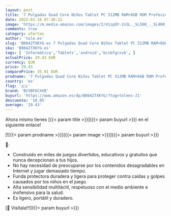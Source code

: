 ```yaml
---
layout: post
title: '7 Pulgadas Quad Core Niños Tablet PC 512MB RAM+8GB ROM Profesional Aprendizaje de Educación Tablet PC para Android 4.4  naranja  BCVBFGCXVB'
date: 2022-01-16 07:36:22
image: 'https://m.media-amazon.com/images/I/41zpOY-2sSL._SL500_._SL400_.jpg'
comments: true
category: ofertas
author: 'tole.es'
slug: 'B0842TXKYG-es 7 Pulgadas Quad Core Niños Tablet PC 512MB RAM+8GB ROM...'
sku: 'B0842TXKYG-es'
tags: [ 'Informática','Tablets','android','bcvbfgcxvb', ]
actualPrice: 29.43 EUR
currency: EUR
price: 29.43
comparePrice: 35.91 EUR
prodname: '7 Pulgadas Quad Core Niños Tablet PC 512MB RAM+8GB ROM Profesional Aprendizaje de Educación Tablet PC para Android 4.4  naranja  BCVBFGCXVB'
country: 'es'
flag: '🇪🇸'
brand: 'BCVBFGCXVB'
buyurl: 'https://www.amazon.es/dp/B0842TXKYG/?tag=tolees-21'
descuento: '18.05'
average: '29.43'
---
```


Ahora mismo tienes [{{< param title >}}]({{< param buyurl >}}) en el siguiente enlace!

[![{{< param prodname >}}]({{< param image >}})]({{< param buyurl >}})

🔎:

- Construido en miles de juegos divertidos, educativos y gratuitos que nunca decepcionan a tus hijos.
- No hay necesidad de preocuparse por los contenidos desagradables en Internet y jugar demasiado tiempo.
- Funda protectora duradera y ligera para proteger contra caídas y golpes causados por los niños en el juego.
- Alta sensibilidad multitáctil, respetuoso con el medio ambiente e inofensivo para la salud.
- Es ligero, portátil y duradero.

[🛒 Visítala!!!]({{< param buyurl >}})
